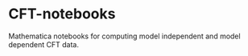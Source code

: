 # CFT-notebooks
Mathematica notebooks for computing model independent and model dependent CFT data.
